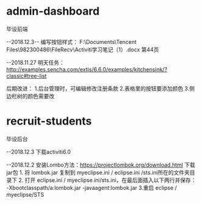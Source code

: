 # admin-dashboard
毕设前端

--2018.12.3--
编写按钮样式：
F:\Documents\Tencent Files\982300486\FileRecv\Activiti学习笔记（1）.docx 第44页

--2018.11.27
明天任务：http://examples.sencha.com/extjs/6.6.0/examples/kitchensink/?classic#tree-list

后期改进：
1.后台管理时，可编辑修改注册条款
2.表格里的按钮要添加颜色
3.侧边栏树的颜色需要改


# recruit-students
毕设后台

--2018.12.3
下载activiti6.0

--2018.12.2
安装Lombo方法：https://projectlombok.org/download.html 下载jar包
    1. 将 lombok.jar 复制到 myeclipse.ini / eclipse.ini /sts.ini所在的文件夹目录下
    2. 打开 eclipse.ini / myeclipse.ini/sts.ini，在最后面插入以下两行并保存：
        -Xbootclasspath/a:lombok.jar
        -javaagent:lombok.jar
    3.重启 eclipse / myeclipse/STS